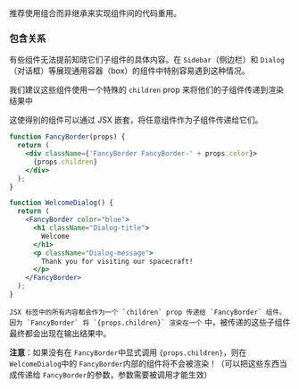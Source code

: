 推荐使用组合而非继承来实现组件间的代码重用。

### 包含关系

有些组件无法提前知晓它们子组件的具体内容。在 `Sidebar`（侧边栏）和 `Dialog`（对话框）等展现通用容器（box）的组件中特别容易遇到这种情况。

我们建议这些组件使用一个特殊的 `children` prop 来将他们的子组件传递到渲染结果中

这使得别的组件可以通过 JSX 嵌套，将任意组件作为子组件传递给它们。

```jsx
function FancyBorder(props) {
  return (
    <div className={'FancyBorder FancyBorder-' + props.color}>
      {props.children}    
    </div>
  );
}

function WelcomeDialog() {
  return (
    <FancyBorder color="blue">
      <h1 className="Dialog-title">
        Welcome
      </h1>
      <p className="Dialog-message">
        Thank you for visiting our spacecraft!
      </p>
    </FancyBorder>
  );
}
```

`` JSX 标签中的所有内容都会作为一个 `children` prop 传递给 `FancyBorder` 组件。因为 `FancyBorder` 将 `{props.children}` 渲染在一个 `` 中，被传递的这些子组件最终都会出现在输出结果中。

**注意**：如果没有在 `FancyBorder`中显式调用 `{props.children}`，则在 `WelcomeDialog`中的 `FancyBorder`内部的组件将不会被渲染！（可以把这些东西当成传递给 `FancyBorder`的参数，参数需要被调用才能生效）